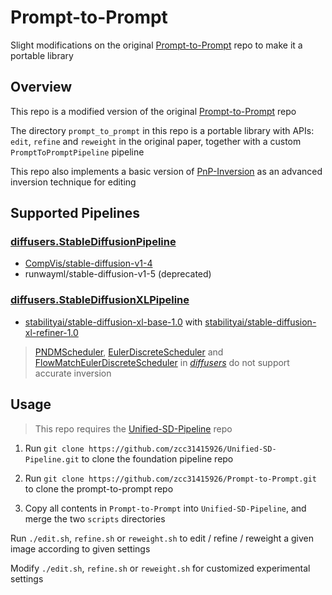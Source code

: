 # Prompt-to-Prompt

Slight modifications on the original [Prompt-to-Prompt](https://github.com/google/prompt-to-prompt) repo to make it a portable library

## Overview

This repo is a modified version of the original [Prompt-to-Prompt](https://github.com/google/prompt-to-prompt) repo

The directory `prompt_to_prompt` in this repo is a portable library with APIs: `edit`, `refine` and `reweight` in the original paper, together with a custom `PromptToPromptPipeline` pipeline

This repo also implements a basic version of [PnP-Inversion](https://arxiv.org/abs/2310.01506) as an advanced inversion technique for editing

## Supported Pipelines

### [diffusers.StableDiffusionPipeline](https://huggingface.co/docs/diffusers/api/pipelines/stable_diffusion/text2img#diffusers.StableDiffusionPipeline)

- [CompVis/stable-diffusion-v1-4](https://huggingface.co/CompVis/stable-diffusion-v1-4)
- runwayml/stable-diffusion-v1-5 (deprecated)

### [diffusers.StableDiffusionXLPipeline](https://huggingface.co/docs/diffusers/api/pipelines/stable_diffusion/stable_diffusion_xl#diffusers.StableDiffusionXLPipeline)

- [stabilityai/stable-diffusion-xl-base-1.0](https://huggingface.co/stabilityai/stable-diffusion-xl-base-1.0) with [stabilityai/stable-diffusion-xl-refiner-1.0](https://huggingface.co/stabilityai/stable-diffusion-xl-refiner-1.0)

> [PNDMScheduler](https://huggingface.co/docs/diffusers/api/schedulers/pndm#diffusers.PNDMScheduler), [EulerDiscreteScheduler](https://huggingface.co/docs/diffusers/api/schedulers/euler#diffusers.EulerDiscreteScheduler) and [FlowMatchEulerDiscreteScheduler](https://huggingface.co/docs/diffusers/api/schedulers/flow_match_euler_discrete#diffusers.FlowMatchEulerDiscreteScheduler) in [*diffusers*](https://github.com/huggingface/diffusers) do not support accurate inversion

## Usage

> This repo requires the [Unified-SD-Pipeline](https://github.com/zcc31415926/Unified-SD-Pipeline) repo

1. Run `git clone https://github.com/zcc31415926/Unified-SD-Pipeline.git` to clone the foundation pipeline repo

1. Run `git clone https://github.com/zcc31415926/Prompt-to-Prompt.git` to clone the prompt-to-prompt repo

1. Copy all contents in `Prompt-to-Prompt` into `Unified-SD-Pipeline`, and merge the two `scripts` directories

Run `./edit.sh`, `refine.sh` or `reweight.sh` to edit / refine / reweight a given image according to given settings

Modify `./edit.sh`, `refine.sh` or `reweight.sh` for customized experimental settings

